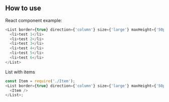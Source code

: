 ## How to use

React component example:

```js
<List border={true} direction={'column'} size={'large'} maxHeight={'50px'}>
  <li>test 1</li>
  <li>test 2</li>
  <li>test 3</li>
  <li>test 4</li>
  <li>test 5</li>
  <li>test 6</li>
</List>
```

List with items

```js
const Item = require('./Item');
<List border={true} direction={'column'} size={'large'} maxHeight={'50px'}>
  <Item />
</List>;
```
